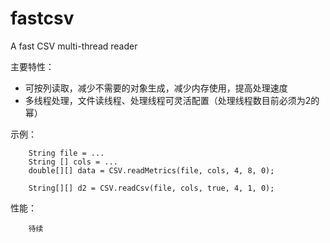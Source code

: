 # fastcsv
A fast CSV multi-thread reader

主要特性：
- 可按列读取，减少不需要的对象生成，减少内存使用，提高处理速度
- 多线程处理，文件读线程、处理线程可灵活配置（处理线程数目前必须为2的幂）

示例：

        String file = ...
        String [] cols = ...
        double[][] data = CSV.readMetrics(file, cols, 4, 8, 0);
    
        String[][] d2 = CSV.readCsv(file, cols, true, 4, 1, 0);

        
性能：

        待续
